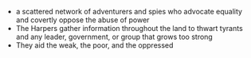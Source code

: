 - a scattered network of adventurers and spies who advocate equality and covertly oppose the abuse of power
- The Harpers gather information throughout the land to thwart tyrants and any leader, government, or group that grows too strong
- They aid the weak, the poor, and the oppressed